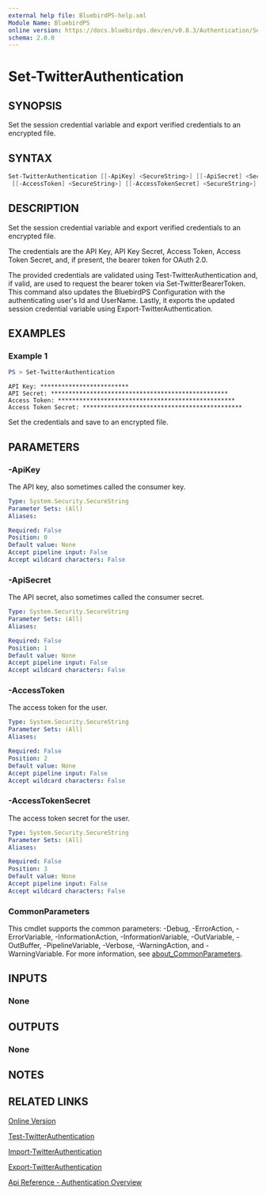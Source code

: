 ```yaml
---
external help file: BluebirdPS-help.xml
Module Name: BluebirdPS
online version: https://docs.bluebirdps.dev/en/v0.8.3/Authentication/Set-TwitterAuthentication
schema: 2.0.0
---
```


# Set-TwitterAuthentication

## SYNOPSIS

Set the session credential variable and export verified credentials to an encrypted file.

## SYNTAX

```powershell
Set-TwitterAuthentication [[-ApiKey] <SecureString>] [[-ApiSecret] <SecureString>]
 [[-AccessToken] <SecureString>] [[-AccessTokenSecret] <SecureString>] [<CommonParameters>]
```

## DESCRIPTION

Set the session credential variable and export verified credentials to an encrypted file.

The credentials are the API Key, API Key Secret, Access Token, Access Token Secret, and, if present, the bearer token for OAuth 2.0.

The provided credentials are validated using Test-TwitterAuthentication and, if valid, are used to request the bearer token via Set-TwitterBearerToken.
This command also updates the BluebirdPS Configuration with the authenticating user's Id and UserName.
Lastly, it exports the updated session credential variable using Export-TwitterAuthentication.

## EXAMPLES

### Example 1

```powershell
PS > Set-TwitterAuthentication
```

```text
API Key: *************************
API Secret: **************************************************
Access Token: **************************************************
Access Token Secret: *********************************************
```

Set the credentials and save to an encrypted file.

## PARAMETERS

### -ApiKey

The API key, also sometimes called the consumer key.

```yaml
Type: System.Security.SecureString
Parameter Sets: (All)
Aliases:

Required: False
Position: 0
Default value: None
Accept pipeline input: False
Accept wildcard characters: False
```

### -ApiSecret

The API secret, also sometimes called the consumer secret.

```yaml
Type: System.Security.SecureString
Parameter Sets: (All)
Aliases:

Required: False
Position: 1
Default value: None
Accept pipeline input: False
Accept wildcard characters: False
```

### -AccessToken

The access token for the user.

```yaml
Type: System.Security.SecureString
Parameter Sets: (All)
Aliases:

Required: False
Position: 2
Default value: None
Accept pipeline input: False
Accept wildcard characters: False
```

### -AccessTokenSecret

The access token secret for the user.

```yaml
Type: System.Security.SecureString
Parameter Sets: (All)
Aliases:

Required: False
Position: 3
Default value: None
Accept pipeline input: False
Accept wildcard characters: False
```

### CommonParameters

This cmdlet supports the common parameters: -Debug, -ErrorAction, -ErrorVariable, -InformationAction, -InformationVariable, -OutVariable, -OutBuffer, -PipelineVariable, -Verbose, -WarningAction, and -WarningVariable. For more information, see [about_CommonParameters](http://go.microsoft.com/fwlink/?LinkID=113216).

## INPUTS

### None

## OUTPUTS

### None

## NOTES

## RELATED LINKS

[Online Version](https://docs.bluebirdps.dev/en/v0.8.3/Authentication/Set-TwitterAuthentication)

[Test-TwitterAuthentication](https://docs.bluebirdps.dev/en/v0.8.3/Authentication/Test-TwitterAuthentication)

[Import-TwitterAuthentication](https://docs.bluebirdps.dev/en/v0.8.3/Authentication/Import-TwitterAuthentication)

[Export-TwitterAuthentication](https://docs.bluebirdps.dev/en/v0.8.3/Authentication/Export-TwitterAuthentication)

[Api Reference - Authentication Overview](https://developer.twitter.com/en/docs/authentication/overview)
